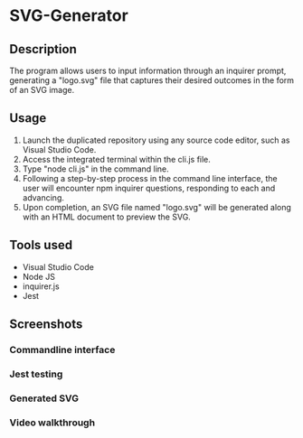 # SVG-Generator

## Description
The program allows users to input information through an inquirer prompt, generating a "logo.svg" file that captures their desired outcomes in the form of an SVG image.

## Usage
1. Launch the duplicated repository using any source code editor, such as Visual Studio Code.
2. Access the integrated terminal within the cli.js file.
3. Type "node cli.js" in the command line.
4. Following a step-by-step process in the command line interface, the user will encounter npm inquirer questions, responding to each and advancing.
5. Upon completion, an SVG file named "logo.svg" will be generated along with an HTML document to preview the SVG.

## Tools used
- Visual Studio Code
- Node JS
- inquirer.js
- Jest

## Screenshots

### Commandline interface

### Jest testing

### Generated SVG

### Video walkthrough
